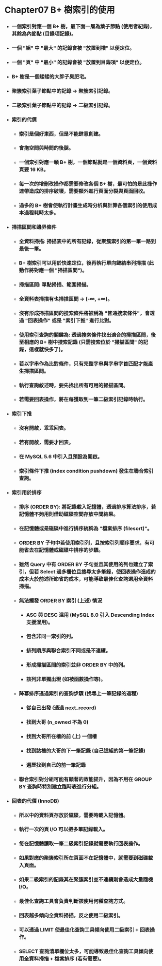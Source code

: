 Chapter07 B+ 樹索引的使用
=====
* ### 一個索引對應一個 B+ 樹，最下面一層為葉子節點 (使用者紀錄)，其餘為內節點 (目錄項記錄)。
* ### 一個 "組" 中 "最大" 的記錄會被 "放置到槽" 以便定位。
* ### 一個 "頁" 中 "最小" 的記錄會被 "放置到目錄項" 以便定位。
* ### B+ 樹是一個矮矮的大胖子臭肥宅。
* ### 聚簇索引葉子節點中的記錄 -> 聚簇索引記錄。
* ### 二級索引葉子節點中的記錄 -> 二級索引記錄。
* ### 索引的代價
    * ### 索引是個好東西，但是不能肆意創建。
    * ### 會拖空間與時間的後腿。
    * ### 一個索引對應一顆 B+ 樹，一個節點就是一個資料頁，一個資料頁要 16 KB。
    * ### 每一次的增刪改操作都需要修改各個 B+ 樹，最可怕的是此操作連帶造成的排序破壞，需要額外進行頁面分裂與頁面回收。
    * ### 過多的 B+ 樹會使執行計畫生成時分析與計算各個索引的使用成本過程耗時太多。
* ### 掃描區間和邊界條件
    * ### 全資料掃描: 掃描表中的所有記錄，從聚簇索引的第一筆一路到最後一筆。
    * ### B+ 樹索引可以用於快速定位，後再執行單向鏈結串列掃描 (此動作將對應一個 "掃描區間")。
    * ### 掃描區間: 單點掃描、範圍掃描。
    * ### 全資料表掃描有也掃描區間 -> (-∞, +∞)。
    * ### 沒有形成掃描區間的搜索條件將被稱為 "普通搜索條件"，會透過 "回表操作" 或是 "索引下推" 進行比對。
    * ### 使用索引查詢的關鍵為: 透過搜索條件找出適合的掃描區間，後至相應的 B+ 樹中搜索記錄 (只需搜索位於 "掃描區間" 的記錄，這樣就快多了)。
    * ### 若以字串作為比對條件，只有完整字串與字串字首匹配才能產生掃描區間。
    * ### 執行查詢敘述時，要先找出所有可用的掃描區間。
    * ### 若需要回表操作，將在每獲取到一筆二級索引記錄時執行。
* ### 索引下推
    * ### 沒有開啟，乖乖回表。
    * ### 若有開啟，需要才回表。
    * ### 在 MySQL 5.6 中引入且預設為開啟。
    * ### 索引條件下推 (index condition pushdown) 發生在聯合索引查詢。
* ### 索引用於排序
    * ### 排序 (ORDER BY): 將記錄載入記憶體，透過排序算法排序，若記憶體不夠用則借助磁碟空間存放中間結果。
    * ### 在記憶體或是磁碟中進行排序統稱為 "檔案排序 (filesort)"。
    * ### ORDER BY 子句中若使用索引列，且按索引列順序要求，有可能省去在記憶體或磁碟中排序的步驟。
    * ### 雖然 Query 中有 ORDER BY 子句並且其使用的列也建立了索引，但若 Select 過多欄位且搜尋太多筆錄，使回表操作造成的成本大於前述所節省的成本，可能導致最佳化查詢選用全資料掃描。
    * ### 無法觸發 ORDER BY 索引 (上述) 情況
        * ### ASC 與 DESC 混用 (MySQL 8.0 引入 Descending Index 支援混用)。
        * ### 包含非同一索引的列。
        * ### 排列順序與聯合索引不同或是不連續。
        * ### 形成掃描區間的索引並非 ORDER BY 中的列。
        * ### 該列非單獨出現 (如被函數操作等)。
    * ### 降冪排序透過索引的查詢步驟 (找尋上一筆記錄的過程)
        * ### 從自己出發 (透過 next_record)
        * ### 找到大哥 (n_owned 不為 0)
        * ### 找到大哥所在槽的前 (上) 一個槽
        * ### 找到該槽的大哥的下一筆記錄 (自己這組的第一筆記錄)
        * ### 遍歷找到自己的前一筆記錄
    * ### 聯合索引對分組可能有顯著的效能提升，因為不用在 GROUP BY 查詢時特別建立臨時表進行分組。
* ### 回表的代價 (InnoDB)
    * ### 所以中的資料頁存放於磁碟，需要時載入記憶體。
    * ### 執行一次的頁 I/O 可以把多筆記錄載入。
    * ### 每在記憶體讀取一筆二級索引記錄就需要執行回表操作。
    * ### 如果對應的聚簇索引所在頁面不在記憶體中，就需要到磁碟載入頁面。
    * ### 如果二級索引的記錄其在聚簇索引並不連續則會造成大量隨機 I/O。
    * ### 最佳化查詢工具會負責判斷該使用何種查詢方式。
    * ### 回表越多傾向全資料掃描，反之使用二級索引。
    * ### 可以透過 LIMIT 使最佳化查詢工具傾向使用二級索引 + 回表操作。
    * ### SELECT 查詢清單欄位太多，可能導致最佳化查詢工具傾向使用全資料掃描 + 檔案排序 (若有需要)。
<br />

